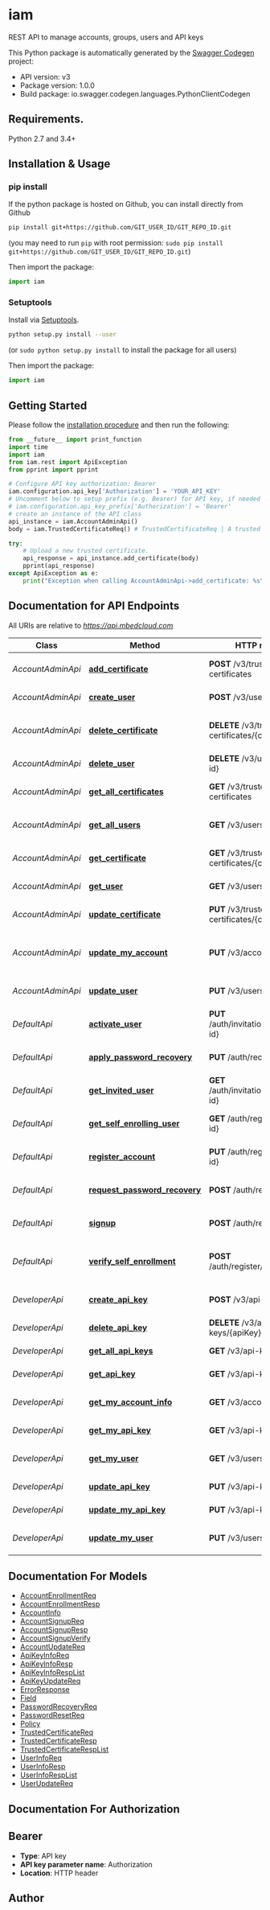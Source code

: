 # iam
REST API to manage accounts, groups, users and API keys

This Python package is automatically generated by the [Swagger Codegen](https://github.com/swagger-api/swagger-codegen) project:

- API version: v3
- Package version: 1.0.0
- Build package: io.swagger.codegen.languages.PythonClientCodegen

## Requirements.

Python 2.7 and 3.4+

## Installation & Usage
### pip install

If the python package is hosted on Github, you can install directly from Github

```sh
pip install git+https://github.com/GIT_USER_ID/GIT_REPO_ID.git
```
(you may need to run `pip` with root permission: `sudo pip install git+https://github.com/GIT_USER_ID/GIT_REPO_ID.git`)

Then import the package:
```python
import iam 
```

### Setuptools

Install via [Setuptools](http://pypi.python.org/pypi/setuptools).

```sh
python setup.py install --user
```
(or `sudo python setup.py install` to install the package for all users)

Then import the package:
```python
import iam
```

## Getting Started

Please follow the [installation procedure](#installation--usage) and then run the following:

```python
from __future__ import print_function
import time
import iam
from iam.rest import ApiException
from pprint import pprint

# Configure API key authorization: Bearer
iam.configuration.api_key['Authorization'] = 'YOUR_API_KEY'
# Uncomment below to setup prefix (e.g. Bearer) for API key, if needed
# iam.configuration.api_key_prefix['Authorization'] = 'Bearer'
# create an instance of the API class
api_instance = iam.AccountAdminApi()
body = iam.TrustedCertificateReq() # TrustedCertificateReq | A trusted certificate object with attributes.

try:
    # Upload a new trusted certificate.
    api_response = api_instance.add_certificate(body)
    pprint(api_response)
except ApiException as e:
    print("Exception when calling AccountAdminApi->add_certificate: %s\n" % e)

```

## Documentation for API Endpoints

All URIs are relative to *https://api.mbedcloud.com*

Class | Method | HTTP request | Description
------------ | ------------- | ------------- | -------------
*AccountAdminApi* | [**add_certificate**](docs/AccountAdminApi.md#add_certificate) | **POST** /v3/trusted-certificates | Upload a new trusted certificate.
*AccountAdminApi* | [**create_user**](docs/AccountAdminApi.md#create_user) | **POST** /v3/users | Create a new user.
*AccountAdminApi* | [**delete_certificate**](docs/AccountAdminApi.md#delete_certificate) | **DELETE** /v3/trusted-certificates/{cert-id} | Delete a trusted certificate by ID.
*AccountAdminApi* | [**delete_user**](docs/AccountAdminApi.md#delete_user) | **DELETE** /v3/users/{user-id} | Delete a user.
*AccountAdminApi* | [**get_all_certificates**](docs/AccountAdminApi.md#get_all_certificates) | **GET** /v3/trusted-certificates | Get all trusted certificates.
*AccountAdminApi* | [**get_all_users**](docs/AccountAdminApi.md#get_all_users) | **GET** /v3/users | Get the details of all users.
*AccountAdminApi* | [**get_certificate**](docs/AccountAdminApi.md#get_certificate) | **GET** /v3/trusted-certificates/{cert-id} | Get trusted certificate by ID.
*AccountAdminApi* | [**get_user**](docs/AccountAdminApi.md#get_user) | **GET** /v3/users/{user-id} | Details of a user.
*AccountAdminApi* | [**update_certificate**](docs/AccountAdminApi.md#update_certificate) | **PUT** /v3/trusted-certificates/{cert-id} | Update trusted certificate.
*AccountAdminApi* | [**update_my_account**](docs/AccountAdminApi.md#update_my_account) | **PUT** /v3/accounts/me | Updates attributes of the account.
*AccountAdminApi* | [**update_user**](docs/AccountAdminApi.md#update_user) | **PUT** /v3/users/{user-id} | Update user details.
*DefaultApi* | [**activate_user**](docs/DefaultApi.md#activate_user) | **PUT** /auth/invitations/{invitation-id} | Accept invitation.
*DefaultApi* | [**apply_password_recovery**](docs/DefaultApi.md#apply_password_recovery) | **PUT** /auth/recover | Apply password recovery.
*DefaultApi* | [**get_invited_user**](docs/DefaultApi.md#get_invited_user) | **GET** /auth/invitations/{invitation-id} | Get invited user.
*DefaultApi* | [**get_self_enrolling_user**](docs/DefaultApi.md#get_self_enrolling_user) | **GET** /auth/register/{signup-id} | Get registering user.
*DefaultApi* | [**register_account**](docs/DefaultApi.md#register_account) | **PUT** /auth/register/{signup-id} | Register a new account.
*DefaultApi* | [**request_password_recovery**](docs/DefaultApi.md#request_password_recovery) | **POST** /auth/recover | Request password recovery.
*DefaultApi* | [**signup**](docs/DefaultApi.md#signup) | **POST** /auth/register | Sign up for a new account.
*DefaultApi* | [**verify_self_enrollment**](docs/DefaultApi.md#verify_self_enrollment) | **POST** /auth/register/{signup-id} | Verify self-enrollment code and aliases.
*DeveloperApi* | [**create_api_key**](docs/DeveloperApi.md#create_api_key) | **POST** /v3/api-keys | Create a new API key.
*DeveloperApi* | [**delete_api_key**](docs/DeveloperApi.md#delete_api_key) | **DELETE** /v3/api-keys/{apiKey} | Delete API key.
*DeveloperApi* | [**get_all_api_keys**](docs/DeveloperApi.md#get_all_api_keys) | **GET** /v3/api-keys | Get all API keys
*DeveloperApi* | [**get_api_key**](docs/DeveloperApi.md#get_api_key) | **GET** /v3/api-keys/{apiKey} | Get API key details.
*DeveloperApi* | [**get_my_account_info**](docs/DeveloperApi.md#get_my_account_info) | **GET** /v3/accounts/me | Get account info.
*DeveloperApi* | [**get_my_api_key**](docs/DeveloperApi.md#get_my_api_key) | **GET** /v3/api-keys/me | Get API key details.
*DeveloperApi* | [**get_my_user**](docs/DeveloperApi.md#get_my_user) | **GET** /v3/users/me | Details of the current user.
*DeveloperApi* | [**update_api_key**](docs/DeveloperApi.md#update_api_key) | **PUT** /v3/api-keys/{apiKey} | Update API key details.
*DeveloperApi* | [**update_my_api_key**](docs/DeveloperApi.md#update_my_api_key) | **PUT** /v3/api-keys/me | Update API key details.
*DeveloperApi* | [**update_my_user**](docs/DeveloperApi.md#update_my_user) | **PUT** /v3/users/me | Update user details.


## Documentation For Models

 - [AccountEnrollmentReq](docs/AccountEnrollmentReq.md)
 - [AccountEnrollmentResp](docs/AccountEnrollmentResp.md)
 - [AccountInfo](docs/AccountInfo.md)
 - [AccountSignupReq](docs/AccountSignupReq.md)
 - [AccountSignupResp](docs/AccountSignupResp.md)
 - [AccountSignupVerify](docs/AccountSignupVerify.md)
 - [AccountUpdateReq](docs/AccountUpdateReq.md)
 - [ApiKeyInfoReq](docs/ApiKeyInfoReq.md)
 - [ApiKeyInfoResp](docs/ApiKeyInfoResp.md)
 - [ApiKeyInfoRespList](docs/ApiKeyInfoRespList.md)
 - [ApiKeyUpdateReq](docs/ApiKeyUpdateReq.md)
 - [ErrorResponse](docs/ErrorResponse.md)
 - [Field](docs/Field.md)
 - [PasswordRecoveryReq](docs/PasswordRecoveryReq.md)
 - [PasswordResetReq](docs/PasswordResetReq.md)
 - [Policy](docs/Policy.md)
 - [TrustedCertificateReq](docs/TrustedCertificateReq.md)
 - [TrustedCertificateResp](docs/TrustedCertificateResp.md)
 - [TrustedCertificateRespList](docs/TrustedCertificateRespList.md)
 - [UserInfoReq](docs/UserInfoReq.md)
 - [UserInfoResp](docs/UserInfoResp.md)
 - [UserInfoRespList](docs/UserInfoRespList.md)
 - [UserUpdateReq](docs/UserUpdateReq.md)


## Documentation For Authorization


## Bearer

- **Type**: API key
- **API key parameter name**: Authorization
- **Location**: HTTP header


## Author



